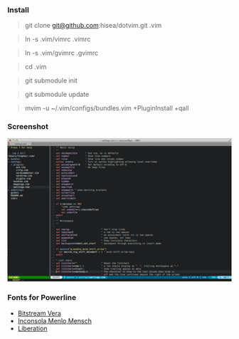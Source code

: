 ### Install
> git clone git@github.com:hisea/dotvim.git .vim

> ln -s .vim/vimrc .vimrc

> ln -s .vim/gvimrc .gvimrc

> cd .vim

> git submodule init

> git submodule update

> mvim -u ~/.vim/configs/bundles.vim +PluginInstall +qall

### Screenshot
![Screenshot](https://github.com/hisea/dotvim/raw/master/screenshot.png)

### Fonts for Powerline
* [Bitstream Vera](https://gist.github.com/1695735)
* [Inconsola,Menlo,Mensch](https://gist.github.com/1595572)
* [Liberation](https://github.com/Lokaltog/powerline-fonts/tree/master/LiberationMono)
